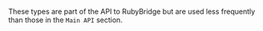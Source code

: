 These types are part of the API to RubyBridge but are used
less frequently than those in the `Main API` section.
